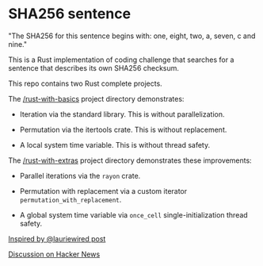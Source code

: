 # SHA256 sentence

"The SHA256 for this sentence begins with: one, eight, two, a, seven, c and nine."

This is a Rust implementation of coding challenge that searches for a sentence that describes its own SHA256 checksum.

This repo contains two Rust complete projects.

The [/rust-with-basics](/rust-with-basics) project directory demonstrates:

* Iteration via the standard library. This is without parallelization.

* Permutation via the itertools crate. This is without replacement.

* A local system time variable. This is without thread safety.
 
The [/rust-with-extras](rust-with-extras) project directory demonstrates these improvements:

* Parallel iterations via the `rayon` crate.

* Permutation with replacement via a custom iterator `permutation_with_replacement`.

* A global system time variable via `once_cell` single-initialization thread safety.

[Inspired by @lauriewired post](https://twitter.com/lauriewired/status/1700982575291142594)

[Discussion on Hacker News](https://news.ycombinator.com/item?id=37465086)

